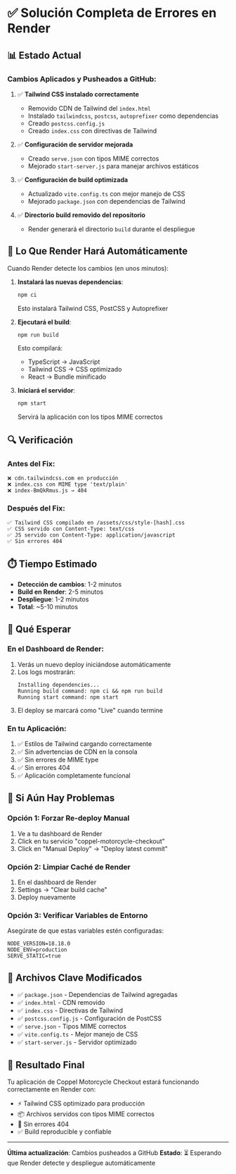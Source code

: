 # ✅ Solución Completa de Errores en Render

## 📊 Estado Actual

### Cambios Aplicados y Pusheados a GitHub:

1. ✅ **Tailwind CSS instalado correctamente**
   - Removido CDN de Tailwind del `index.html`
   - Instalado `tailwindcss`, `postcss`, `autoprefixer` como dependencias
   - Creado `postcss.config.js`
   - Creado `index.css` con directivas de Tailwind

2. ✅ **Configuración de servidor mejorada**
   - Creado `serve.json` con tipos MIME correctos
   - Mejorado `start-server.js` para manejar archivos estáticos

3. ✅ **Configuración de build optimizada**
   - Actualizado `vite.config.ts` con mejor manejo de CSS
   - Mejorado `package.json` con dependencias de Tailwind

4. ✅ **Directorio build removido del repositorio**
   - Render generará el directorio `build` durante el despliegue

## 🚀 Lo Que Render Hará Automáticamente

Cuando Render detecte los cambios (en unos minutos):

1. **Instalará las nuevas dependencias**:
   ```bash
   npm ci
   ```
   Esto instalará Tailwind CSS, PostCSS y Autoprefixer

2. **Ejecutará el build**:
   ```bash
   npm run build
   ```
   Esto compilará:
   - TypeScript → JavaScript
   - Tailwind CSS → CSS optimizado
   - React → Bundle minificado

3. **Iniciará el servidor**:
   ```bash
   npm start
   ```
   Servirá la aplicación con los tipos MIME correctos

## 🔍 Verificación

### Antes del Fix:
```
❌ cdn.tailwindcss.com en producción
❌ index.css con MIME type 'text/plain'  
❌ index-BmQkRmus.js → 404
```

### Después del Fix:
```
✅ Tailwind CSS compilado en /assets/css/style-[hash].css
✅ CSS servido con Content-Type: text/css
✅ JS servido con Content-Type: application/javascript
✅ Sin errores 404
```

## ⏱️ Tiempo Estimado

- **Detección de cambios**: 1-2 minutos
- **Build en Render**: 2-5 minutos
- **Despliegue**: 1-2 minutos
- **Total**: ~5-10 minutos

## 🎯 Qué Esperar

### En el Dashboard de Render:
1. Verás un nuevo deploy iniciándose automáticamente
2. Los logs mostrarán:
   ```
   Installing dependencies...
   Running build command: npm ci && npm run build
   Running start command: npm start
   ```
3. El deploy se marcará como "Live" cuando termine

### En tu Aplicación:
1. ✅ Estilos de Tailwind cargando correctamente
2. ✅ Sin advertencias de CDN en la consola
3. ✅ Sin errores de MIME type
4. ✅ Sin errores 404
5. ✅ Aplicación completamente funcional

## 🔧 Si Aún Hay Problemas

### Opción 1: Forzar Re-deploy Manual
1. Ve a tu dashboard de Render
2. Click en tu servicio "coppel-motorcycle-checkout"
3. Click en "Manual Deploy" → "Deploy latest commit"

### Opción 2: Limpiar Caché de Render
1. En el dashboard de Render
2. Settings → "Clear build cache"
3. Deploy nuevamente

### Opción 3: Verificar Variables de Entorno
Asegúrate de que estas variables estén configuradas:
```
NODE_VERSION=18.18.0
NODE_ENV=production
SERVE_STATIC=true
```

## 📝 Archivos Clave Modificados

- ✅ `package.json` - Dependencias de Tailwind agregadas
- ✅ `index.html` - CDN removido
- ✅ `index.css` - Directivas de Tailwind
- ✅ `postcss.config.js` - Configuración de PostCSS
- ✅ `serve.json` - Tipos MIME correctos
- ✅ `vite.config.ts` - Mejor manejo de CSS
- ✅ `start-server.js` - Servidor optimizado

## 🎉 Resultado Final

Tu aplicación de Coppel Motorcycle Checkout estará funcionando correctamente en Render con:
- ⚡ Tailwind CSS optimizado para producción
- 📦 Archivos servidos con tipos MIME correctos
- 🚀 Sin errores 404
- ✅ Build reproducible y confiable

---

**Última actualización**: Cambios pusheados a GitHub
**Estado**: ⏳ Esperando que Render detecte y despliegue automáticamente
